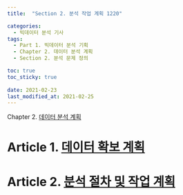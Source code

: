 ```yaml
---
title:  "Section 2. 분석 작업 계획 1220"

categories:
  - 빅데이터 분석 기사
tags: 
  - Part 1. 빅데이터 분석 기획
  - Chapter 2. 데이터 분석 계획
  - Section 2. 분석 문제 정의

toc: true
toc_sticky: true
 
date: 2021-02-23
last_modified_at: 2021-02-25
---
```


Chapter 2. [데이터 분석 계획](https://goaswon.github.io/%EB%B9%85%EB%8D%B0%EC%9D%B4%ED%84%B0%20%EB%B6%84%EC%84%9D%20%EA%B8%B0%EC%82%AC/1200%EB%8D%B0%EC%9D%B4%ED%84%B0_%EB%B6%84%EC%84%9D_%EA%B3%84%ED%9A%8D/)

# Article 1. [데이터 확보 계획](https://goaswon.github.io/%EB%B9%85%EB%8D%B0%EC%9D%B4%ED%84%B0%20%EB%B6%84%EC%84%9D%20%EA%B8%B0%EC%82%AC/1221%EB%8D%B0%EC%9D%B4%ED%84%B0_%ED%99%95%EB%B3%B4_%EA%B3%84%ED%9A%8D/)

# Article 2. [분석 절차 및 작업 계획](https://goaswon.github.io/%EB%B9%85%EB%8D%B0%EC%9D%B4%ED%84%B0%20%EB%B6%84%EC%84%9D%20%EA%B8%B0%EC%82%AC/1222%EB%B6%84%EC%84%9D_%EC%A0%88%EC%B0%A8_%EB%B0%8F_%EC%9E%91%EC%97%85_%EA%B3%84%ED%9A%8D/)